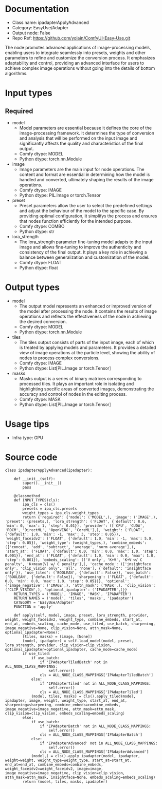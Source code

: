 # Documentation
- Class name: ipadapterApplyAdvanced
- Category: EasyUse/Adapter
- Output node: False
- Repo Ref: https://github.com/yolain/ComfyUI-Easy-Use.git

The node promotes advanced applications of image-processing models, enabling users to integrate seamlessly into presets, weights and other parameters to refine and customize the conversion process. It emphasizes adaptability and control, providing an advanced interface for users to achieve complex image operations without going into the details of bottom algorithms.

# Input types
## Required
- model
    - Model parameters are essential because it defines the core of the image-processing framework. It determines the type of conversion and analysis that will be performed on the input image and significantly affects the quality and characteristics of the final output.
    - Comfy dtype: MODEL
    - Python dtype: torch.nn.Module
- image
    - Image parameters are the main input for node operations. The content and format are essential in determining how the model is handled and converted, ultimately shaping the results of the image operations.
    - Comfy dtype: IMAGE
    - Python dtype: PIL.Image or torch.Tensor
- preset
    - Preset parameters allow the user to select the predefined settings and adjust the behaviour of the model to the specific case. By providing optimal configuration, it simplifys the process and ensures that nodes function efficiently for the intended purpose.
    - Comfy dtype: COMBO
    - Python dtype: str
- lora_strength
    - The lora_strength parameter fine-tuning model adapts to the input image and allows fine-tuning to improve the authenticity and consistency of the final output. It plays a key role in achieving a balance between generalization and customization of the model.
    - Comfy dtype: FLOAT
    - Python dtype: float

# Output types
- model
    - The output model represents an enhanced or improved version of the model after processing the node. It contains the results of image operations and reflects the effectiveness of the node in achieving the desired conversion.
    - Comfy dtype: MODEL
    - Python dtype: torch.nn.Module
- tiles
    - The tiles output consists of parts of the input image, each of which is treated by applying models and parameters. It provides a detailed view of image operations at the particle level, showing the ability of nodes to process complex conversions.
    - Comfy dtype: IMAGE
    - Python dtype: List[PIL.Image or torch.Tensor]
- masks
    - Masks output is a series of binary matrices corresponding to processed tiles. It plays an important role in isolating and highlighting specific areas of converted images, demonstrating the accuracy and control of nodes in the editing process.
    - Comfy dtype: MASK
    - Python dtype: List[PIL.Image or torch.Tensor]

# Usage tips
- Infra type: GPU

# Source code
```
class ipadapterApplyAdvanced(ipadapter):

    def __init__(self):
        super().__init__()
        pass

    @classmethod
    def INPUT_TYPES(cls):
        ipa_cls = cls()
        presets = ipa_cls.presets
        weight_types = ipa_cls.weight_types
        return {'required': {'model': ('MODEL',), 'image': ('IMAGE',), 'preset': (presets,), 'lora_strength': ('FLOAT', {'default': 0.6, 'min': 0, 'max': 1, 'step': 0.01}), 'provider': (['CPU', 'CUDA', 'ROCM', 'DirectML', 'OpenVINO', 'CoreML'],), 'weight': ('FLOAT', {'default': 1.0, 'min': -1, 'max': 3, 'step': 0.05}), 'weight_faceidv2': ('FLOAT', {'default': 1.0, 'min': -1, 'max': 5.0, 'step': 0.05}), 'weight_type': (weight_types,), 'combine_embeds': (['concat', 'add', 'subtract', 'average', 'norm average'],), 'start_at': ('FLOAT', {'default': 0.0, 'min': 0.0, 'max': 1.0, 'step': 0.001}), 'end_at': ('FLOAT', {'default': 1.0, 'min': 0.0, 'max': 1.0, 'step': 0.001}), 'embeds_scaling': (['V only', 'K+V', 'K+V w/ C penalty', 'K+mean(V) w/ C penalty'],), 'cache_mode': (['insightface only', 'clip_vision only', 'all', 'none'], {'default': 'insightface only'}), 'use_tiled': ('BOOLEAN', {'default': False}), 'use_batch': ('BOOLEAN', {'default': False}), 'sharpening': ('FLOAT', {'default': 0.0, 'min': 0.0, 'max': 1.0, 'step': 0.05})}, 'optional': {'image_negative': ('IMAGE',), 'attn_mask': ('MASK',), 'clip_vision': ('CLIP_VISION',), 'optional_ipadapter': ('IPADAPTER',)}}
    RETURN_TYPES = ('MODEL', 'IMAGE', 'MASK', 'IPADAPTER')
    RETURN_NAMES = ('model', 'tiles', 'masks', 'ipadapter')
    CATEGORY = 'EasyUse/Adapter'
    FUNCTION = 'apply'

    def apply(self, model, image, preset, lora_strength, provider, weight, weight_faceidv2, weight_type, combine_embeds, start_at, end_at, embeds_scaling, cache_mode, use_tiled, use_batch, sharpening, image_negative=None, clip_vision=None, attn_mask=None, optional_ipadapter=None):
        (tiles, masks) = (image, [None])
        (model, ipadapter) = self.load_model(model, preset, lora_strength, provider, clip_vision=clip_vision, optional_ipadapter=optional_ipadapter, cache_mode=cache_mode)
        if use_tiled:
            if use_batch:
                if 'IPAdapterTiledBatch' not in ALL_NODE_CLASS_MAPPINGS:
                    self.error()
                cls = ALL_NODE_CLASS_MAPPINGS['IPAdapterTiledBatch']
            else:
                if 'IPAdapterTiled' not in ALL_NODE_CLASS_MAPPINGS:
                    self.error()
                cls = ALL_NODE_CLASS_MAPPINGS['IPAdapterTiled']
            (model, tiles, masks) = cls().apply_tiled(model, ipadapter, image, weight, weight_type, start_at, end_at, sharpening=sharpening, combine_embeds=combine_embeds, image_negative=image_negative, attn_mask=attn_mask, clip_vision=clip_vision, embeds_scaling=embeds_scaling)
        else:
            if use_batch:
                if 'IPAdapterBatch' not in ALL_NODE_CLASS_MAPPINGS:
                    self.error()
                cls = ALL_NODE_CLASS_MAPPINGS['IPAdapterBatch']
            else:
                if 'IPAdapterAdvanced' not in ALL_NODE_CLASS_MAPPINGS:
                    self.error()
                cls = ALL_NODE_CLASS_MAPPINGS['IPAdapterAdvanced']
            (model,) = cls().apply_ipadapter(model, ipadapter, weight=weight, weight_type=weight_type, start_at=start_at, end_at=end_at, combine_embeds=combine_embeds, weight_faceidv2=weight_faceidv2, image=image, image_negative=image_negative, clip_vision=clip_vision, attn_mask=attn_mask, insightface=None, embeds_scaling=embeds_scaling)
        return (model, tiles, masks, ipadapter)
```